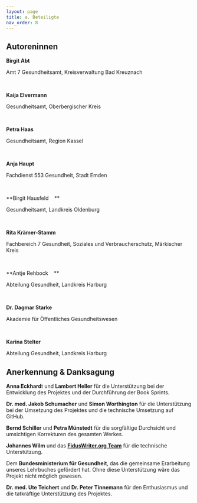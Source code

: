 ```yaml
---
layout: page
title: a. Beteiligte
nav_order: 8
---
```


## Autoreninnen

**Birgit Abt**

Amt 7 Gesundheitsamt, Kreisverwaltung Bad Kreuznach

 

**Kaija Elvermann**

Gesundheitsamt, Oberbergischer Kreis

 

**Petra Haas**

Gesundheitsamt, Region Kassel

 

**Anja Haupt**

Fachdienst 553 Gesundheit, Stadt Emden

 

**Birgit Hausfeld    **       

Gesundheitsamt, Landkreis Oldenburg

 

**Rita Krämer-Stamm**

Fachbereich 7 Gesundheit, Soziales und Verbraucherschutz, Märkischer
Kreis

 

**Antje Rehbock    **      

Abteilung Gesundheit, Landkreis Harburg

 

**Dr. Dagmar Starke**

Akademie für Öffentliches Gesundheitswesen

 

**Karina Stelter**

Abteilung Gesundheit, Landkreis Harburg

## Anerkennung & Danksagung

**Anna Eckhard**t und **Lambert Heller** für die Unterstützung bei der
Entwicklung des Projektes und der Durchführung der Book Sprints.

**Dr. med. Jakob Schumacher** und **Simon Worthington** für die
Unterstützung bei der Umsetzung des Projektes und die technische
Umsetzung auf GitHub.

**Bernd Schiller** und **Petra Münstedt** für die sorgfältige Durchsicht
und umsichtigen Korrekturen des gesamten Werkes.

**Johannes Wilm** und das **[FidusWriter.org
Team](https://www.fiduswriter.org/who-we-are/ "https://www.fiduswriter.org/who-we-are/")**
für die technische Unterstützung.

Dem **Bundesministerium für Gesundheit**, das die gemeinsame Erarbeitung
unseres Lehrbuches gefördert hat. Ohne diese Unterstützung wäre das
Projekt nicht möglich gewesen.

**Dr. med. Ute Teichert** und **Dr. Peter Tinnemann** für den
Enthusiasmus und die tatkräftige Unterstützung des Projektes.
